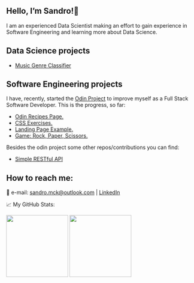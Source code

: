 <h2>Hello, I’m Sandro!👋 <br/></h2> 

I am an experienced Data Scientist making an effort to gain experience in Software Engineering and learning more about Data Science.

<h2>Data Science projects</h2>

<ul>
  <li><a href="https://github.com/SandroMiczevski/Music-Genre-Classifier/blob/main/Genre_Data_Preparation.ipynb">Music Genre Classifier</a></li>
</ul>


<h2>Software Engineering projects</h2>

I have, recently, started the [Odin Project](https://www.theodinproject.com) to improve myself as a Full Stack Software Developer. This is the progress, so far:

<ul>
  <li><a href="https://github.com/SandroMiczevski/odin-recipes">Odin Recipes Page.</a></li>  
  <li><a href="https://github.com/SandroMiczevski/odin-css-exercises">CSS Exercises.</a></li>  
  <li><a href="https://github.com/SandroMiczevski/odin-landing-page">Landing Page Example.</a></li>
  <li><a href="https://github.com/SandroMiczevski/odin-landing-page">Game: Rock, Paper, Scissors.</a></li>  
</ul>

Besides the odin project some other repos/contributions you can find:

<ul>
  <li><a href="https://github.com/SandroMiczevski/testing-rest-service-node">Simple RESTful API</a> </li>
</ul>


<h2>How to reach me: </h2>


📩 e-mail: sandro.mck@outlook.com  | <a href="https://www.linkedin.com/in/sandro-m-jr/">LinkedIn</a>


📈 My GitHub Stats:

<div>
  <img height="165em" src="https://github-readme-stats.vercel.app/api?username=SandroMiczevski&theme=react&show_icons=true&hide_border=true&&count_private=true&include_all_commits=true" /> 
  <img height="165em" src="https://github-readme-stats.vercel.app/api/top-langs/?username=SandroMiczevski&layout=compact&theme=react")/>
</div>



<!--
- 👀 I’m interested in ...
- 💞️ I’m looking to collaborate on ...
- 🌱 I’m currently learning:<br/>
--->

<!---
SandroMiczevski/SandroMiczevski is a ✨ special ✨ repository because its `README.md` (this file) appears on your GitHub profile.
You can click the Preview link to take a look at your changes.
--->
